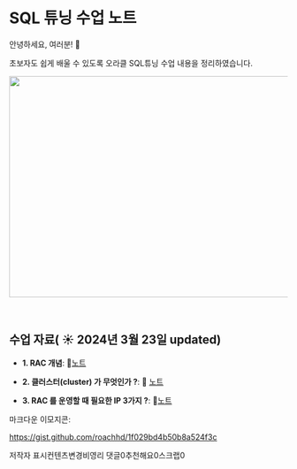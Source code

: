 #  SQL 튜닝 수업 노트

안녕하세요, 여러분!  🌟

초보자도 쉽게 배울 수 있도록 오라클 SQL튜닝 수업 내용을 정리하였습니다.

<img src=https://github.com/jinjin7766/pjw/blob/main/001.png width="600" height="400">

&nbsp;

## 수업 자료( ☀️ 2024년 3월 23일 updated)


- **1. RAC 개념**:  📄[노트](https://github.com/oracleyu01/rac_class/blob/main/rac%EA%B0%9C%EB%85%90.md)
  &nbsp;
  
- **2. 클러스터(cluster) 가 무엇인가 ?**: 📄 [노트](https://github.com/oracleyu01/rac_class/blob/main/RAC%ED%95%B5%EC%8B%AC2.%20%ED%81%B4%EB%9F%AC%EC%8A%A4%ED%84%B0(Cluster)%EB%9E%80%20%EB%AC%B4%EC%97%87%EC%9D%B8%EA%B0%80.md)
  
- **3. RAC 를 운영할 때 필요한 IP 3가지 ?**: 📄[노트](https://github.com/oracleyu01/rac_class/blob/main/RAC%ED%95%B5%EC%8B%AC3.%20RAC%20%EB%A5%BC%20%EC%9A%B4%EC%98%81%ED%95%A0%20%EB%95%8C%20%ED%95%84%EC%9A%94%ED%95%9C%20IP%203%EA%B0%80%EC%A7%80.md)
 

마크다운 이모지콘:

 

https://gist.github.com/roachhd/1f029bd4b50b8a524f3c

 
저작자 표시컨텐츠변경비영리
댓글0추천해요0스크랩0
